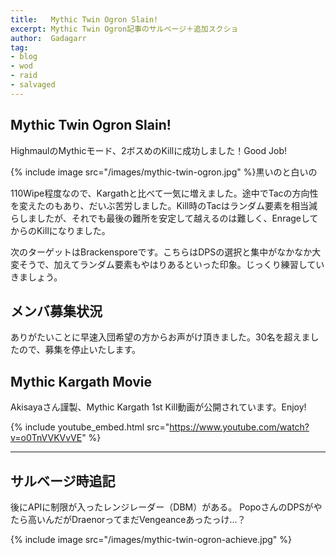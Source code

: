 ```yaml
---
title:   Mythic Twin Ogron Slain!
excerpt: Mythic Twin Ogron記事のサルベージ＋追加スクショ
author:  Gadagarr
tag:
- blog
- wod
- raid
- salvaged
---
```


## Mythic Twin Ogron Slain!

HighmaulのMythicモード、2ボスめのKillに成功しました！Good Job!

{% include image src="/images/mythic-twin-ogron.jpg" %}黒いのと白いの

110Wipe程度なので、Kargathと比べて一気に増えました。途中でTacの方向性を変えたのもあり、だいぶ苦労しました。Kill時のTacはランダム要素を相当減らしましたが、それでも最後の難所を安定して越えるのは難しく、EnrageしてからのKillになりました。

次のターゲットはBrackensporeです。こちらはDPSの選択と集中がなかなか大変そうで、加えてランダム要素もやはりあるといった印象。じっくり練習していきましょう。

## メンバ募集状況

ありがたいことに早速入団希望の方からお声がけ頂きました。30名を超えましたので、募集を停止いたします。

## Mythic Kargath Movie

Akisayaさん謹製、Mythic Kargath 1st Kill動画が公開されています。Enjoy!

{% include youtube_embed.html src="https://www.youtube.com/watch?v=o0TnVVKVvVE" %}

-----

## サルベージ時追記

後にAPIに制限が入ったレンジレーダー（DBM）がある。
PopoさんのDPSがやたら高いんだがDraenorってまだVengeanceあったっけ…？

{% include image src="/images/mythic-twin-ogron-achieve.jpg" %}
